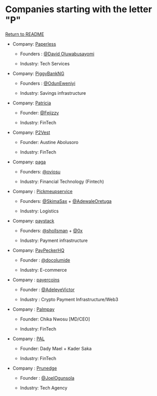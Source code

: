 # Companies starting with the letter "P"

[Return to README](../README.md)

- Company: [Paperless](https://www.paperlessenv.app/)

  - Founders : [@David Oluwabusayomi](https://twitter.com/david_stont)

  - Industry: Tech Services

- Company: [PiggyBankNG](https://www.piggyvest.com/)

  - Founders : [@OdunEweniyi](https://twitter.com/OdunEweniyi)

  - Industry: Savings infrastructure
    
- Company: [Patricia](https://www.mypatricia.co/)

  - Founder: [@Fejizzy](https://twitter.com/Fejizzy)

  - Industry: FinTech
 
- Company: [P2Vest](https://p2vest.com)

  - Founder: Austine Abolusoro

  - Industry: FinTech

- Company: [paga](https://www.mypaga.com/)

  - Founders: [@oviosu](https://twitter.com/oviosu)

  - Industry: Financial Technology (Fintech)

- Company : [Pickmeupservice](https://mobile.pickmeup.com.ng)

  - Founders: [@SkimaSax](https://twitter.com/SkimaSax) + [@AdewaleOretuga](https://twitter.com/AdewaleOretuga)

  - Industry: Logistics

- Company: [paystack](https://paystack.com/)

  - Founders: [@shollsman](https://twitter.com/shollsman) + [@0x](https://twitter.com/Ox)

  - Industry: Payment infrastructure

- Company: [PayPeckerHQ](https://paypecker.co/)

  - Founder : [@docolumide](https://twitter.com/docolumide)

  - Industry: E-commerce

- Company : [payercoins](https://www.payercoins.com/)

  - Founder : [@AdeleyeVictor](https://twitter.com/AdeleyeVictor)

  - Industry : Crypto Payment Infrastructure/Web3
 
- Company : [Palmpay](https://www.palmpay.com/)

  - Founder: Chika Nwosu [MD/CEO]
  
  - Industry: FinTech

- Company : [PAL](https://www.pals.africa/)

  - Founder: Dady Mael + Kader Saka
  
  - Industry: FinTech
 
- Company : [Prunedge](https://prunedge.com)

  - Founder : [@JoelOgunsola](https://twitter.com/JoelOgunsola)
  
  - Industry: Tech Agency
